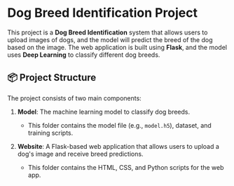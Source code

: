 # Dog Breed Identification Project

This project is a **Dog Breed Identification** system that allows users to upload images of dogs, and the model will predict the breed of the dog based on the image. The web application is built using **Flask**, and the model uses **Deep Learning** to classify different dog breeds.

## 📦 Project Structure

The project consists of two main components:
1. **Model**: The machine learning model to classify dog breeds.
   - This folder contains the model file (e.g., `model.h5`), dataset, and training scripts.
   
2. **Website**: A Flask-based web application that allows users to upload a dog's image and receive breed predictions.
   - This folder contains the HTML, CSS, and Python scripts for the web app.

